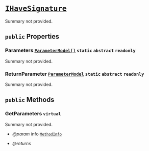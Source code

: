 # <code><a href="IHaveSignature.md">IHaveSignature</a></code>

Summary not provided.

## `public` Properties

### Parameters <code><a href="..\Parameters\ParameterModel[].md">ParameterModel[]</a></code> `static` `abstract` `readonly`

Summary not provided.

### ReturnParameter <code><a href="..\Parameters\ParameterModel.md">ParameterModel</a></code> `static` `abstract` `readonly`

Summary not provided.



## `public` Methods

### GetParameters `virtual`

Summary not provided.

- *@param* info <code><a href="..\..\..\..\..\System\Reflection\MethodInfo.md">MethodInfo</a></code>

- *@returns* 